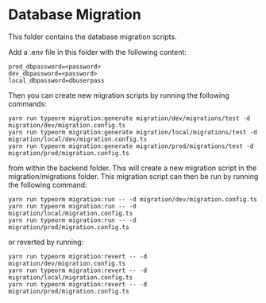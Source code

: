 # Database Migration
This folder contains the database migration scripts. 

Add a .env file in this folder with the following content:
```
prod_dbpassword=<password>
dev_dbpassword=<password>
local_dbpassword=dbuserpass
```

Then you can create new migration scripts by running the following commands:
```
yarn run typeorm migration:generate migration/dev/migrations/test -d migration/dev/migration.config.ts     
yarn run typeorm migration:generate migration/local/migrations/test -d migration/local/dev/migration.config.ts     
yarn run typeorm migration:generate migration/prod/migrations/test -d migration/prod/migration.config.ts     
```
from within the backend folder. This will create a new migration script in the migration/migrations folder.
This migration script can then be run by running the following command:
```
yarn run typeorm migration:run -- -d migration/dev/migration.config.ts    
yarn run typeorm migration:run -- -d migration/local/migration.config.ts    
yarn run typeorm migration:run -- -d migration/prod/migration.config.ts    
```
or reverted by running:
```
yarn run typeorm migration:revert -- -d migration/dev/migration.config.ts    
yarn run typeorm migration:revert -- -d migration/local/migration.config.ts    
yarn run typeorm migration:revert -- -d migration/prod/migration.config.ts    
```
